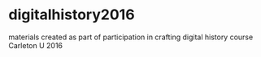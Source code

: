 # digitalhistory2016
materials created as part of participation in crafting digital history course Carleton U 2016
